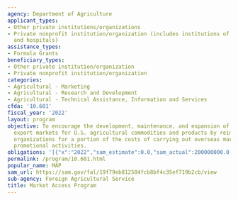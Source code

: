 ```yaml
---
agency: Department of Agriculture
applicant_types:
- Other private institutions/organizations
- Private nonprofit institution/organization (includes institutions of higher education
  and hospitals)
assistance_types:
- Formula Grants
beneficiary_types:
- Other private institution/organization
- Private nonprofit institution/organization
categories:
- Agricultural - Marketing
- Agricultural - Research and Development
- Agricultural - Technical Assistance, Information and Services
cfda: '10.601'
fiscal_year: '2022'
layout: program
objective: To encourage the development, maintenance, and expansion of commercial
  export markets for U.S. agricultural commodities and products by reimbursing participating
  organizations for a portion of the costs of carrying out overseas marketing and
  promotional activities.
obligations: '[{"x":"2022","sam_estimate":0.0,"sam_actual":200000000.0,"usa_spending_actual":172783955.45},{"x":"2023","sam_estimate":200000000.0,"sam_actual":0.0,"usa_spending_actual":152293436.14},{"x":"2024","sam_estimate":200000000.0,"sam_actual":0.0,"usa_spending_actual":0.0}]'
permalink: /program/10.601.html
popular_name: MAP
sam_url: https://sam.gov/fal/19f79eb812584fcb8bf4c35ef719b2cb/view
sub-agency: Foreign Agricultural Service
title: Market Access Program
---
```

